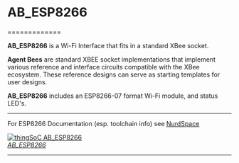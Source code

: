 # AB_ESP8266
=============

**AB_ESP8266** is a Wi-Fi Interface that fits in a standard XBee socket. 

**Agent Bees** are standard XBEE socket implementations that implement
various reference and interface circuits compatible with the XBee ecosystem.
These reference designs can serve as starting templates for user designs.

**AB_ESP8266** includes an ESP8266-07 format Wi-Fi module,
and status LED's. 

---------------------------------------

For ESP8266 Documentation (esp. toolchain info) see [NurdSpace](https://nurdspace.nl/ESP8266)


[![thingSoC AB_ESP8266](http://patternagents.com/img/projects/AB_ESP8266/AB_ESP8266_top.png)  
*AB_ESP8266*](https://github.com/patternagents/AB_ESP8266)

---------------------------------------


